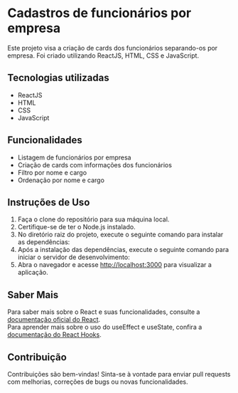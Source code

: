 # Cadastros de funcionários por empresa

Este projeto visa a criação de cards dos funcionários separando-os por empresa. Foi criado utilizando ReactJS, HTML, CSS e JavaScript.

## Tecnologias utilizadas

- ReactJS
- HTML
- CSS
- JavaScript

## Funcionalidades

- Listagem de funcionários por empresa
- Criação de cards com informações dos funcionários
- Filtro por nome e cargo
- Ordenação por nome e cargo

## Instruções de Uso

1. Faça o clone do repositório para sua máquina local.
2. Certifique-se de ter o Node.js instalado.
3. No diretório raiz do projeto, execute o seguinte comando para instalar as dependências: 
4. Após a instalação das dependências, execute o seguinte comando para iniciar o servidor de desenvolvimento:
5. Abra o navegador e acesse [http://localhost:3000](http://localhost:3000) para visualizar a aplicação.

## Saber Mais

Para saber mais sobre o React e suas funcionalidades, consulte a [documentação oficial do React](https://reactjs.org/).<br>
Para aprender mais sobre o uso do useEffect e useState, confira a [documentação do React Hooks](https://reactjs.org/docs/hooks-intro.html).

## Contribuição

Contribuições são bem-vindas! Sinta-se à vontade para enviar pull requests com melhorias, correções de bugs ou novas funcionalidades.
